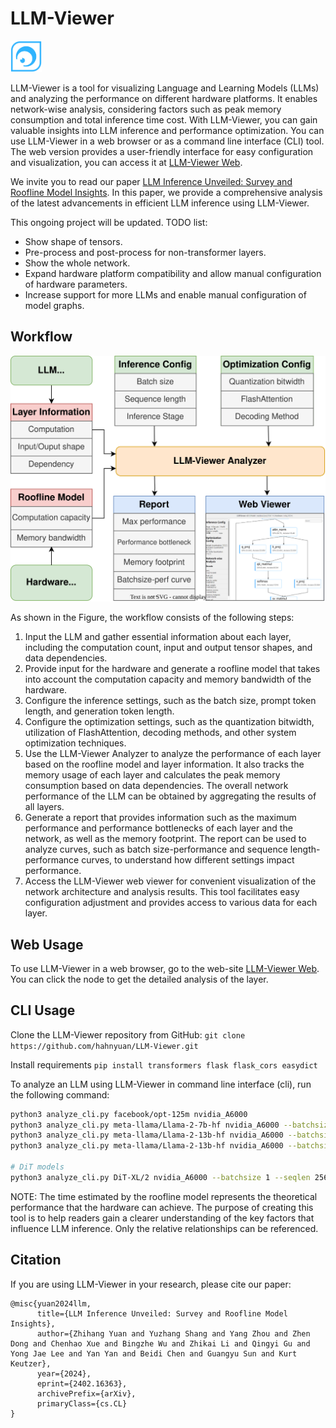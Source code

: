 # LLM-Viewer

<img src="figs/eye.png" alt="LLM-Viewer" width="50"/>


LLM-Viewer is a tool for visualizing Language and Learning Models (LLMs) and analyzing the performance on different hardware platforms. It enables network-wise analysis, considering factors such as peak memory consumption and total inference time cost. With LLM-Viewer, you can gain valuable insights into LLM inference and performance optimization.
You can use LLM-Viewer in a web browser or as a command line interface (CLI) tool. The web version provides a user-friendly interface for easy configuration and visualization, you can access it at [LLM-Viewer Web](http://llm-viewer.com).

We invite you to read our paper [LLM Inference Unveiled: Survey and Roofline Model Insights](https://arxiv.org/pdf/2402.16363.pdf).
In this paper, we provide a comprehensive analysis of the latest advancements in efficient LLM inference using LLM-Viewer. 

This ongoing project will be updated. TODO list:
- Show shape of tensors.
- Pre-process and post-process for non-transformer layers.
- Show the whole network.
- Expand hardware platform compatibility and allow manual configuration of hardware parameters.
- Increase support for more LLMs and enable manual configuration of model graphs.

## Workflow

![LLM-Viewer Workflow](figs/workflow.svg)

As shown in the Figure, the workflow consists of the following steps:

1. Input the LLM and gather essential information about each layer, including the computation count, input and output tensor shapes, and data dependencies.
2. Provide input for the hardware and generate a roofline model that takes into account the computation capacity and memory bandwidth of the hardware.
3. Configure the inference settings, such as the batch size, prompt token length, and generation token length.
4. Configure the optimization settings, such as the quantization bitwidth, utilization of FlashAttention, decoding methods, and other system optimization techniques.
5. Use the LLM-Viewer Analyzer to analyze the performance of each layer based on the roofline model and layer information. It also tracks the memory usage of each layer and calculates the peak memory consumption based on data dependencies. The overall network performance of the LLM can be obtained by aggregating the results of all layers.
6. Generate a report that provides information such as the maximum performance and performance bottlenecks of each layer and the network, as well as the memory footprint. The report can be used to analyze curves, such as batch size-performance and sequence length-performance curves, to understand how different settings impact performance.
7. Access the LLM-Viewer web viewer for convenient visualization of the network architecture and analysis results. This tool facilitates easy configuration adjustment and provides access to various data for each layer.

## Web Usage

To use LLM-Viewer in a web browser, go to the web-site [LLM-Viewer Web](http://llm-viewer.com).
You can click the node to get the detailed analysis of the layer.

## CLI Usage

Clone the LLM-Viewer repository from GitHub: 
```git clone https://github.com/hahnyuan/LLM-Viewer.git   ```

Install requirements
```pip install transformers flask flask_cors easydict```

To analyze an LLM using LLM-Viewer in command line interface (cli), run the following command:

```bash
python3 analyze_cli.py facebook/opt-125m nvidia_A6000
python3 analyze_cli.py meta-llama/Llama-2-7b-hf nvidia_A6000 --batchsize 1 --seqlen 2048
python3 analyze_cli.py meta-llama/Llama-2-13b-hf nvidia_A6000 --batchsize 16 --seqlen 2048
python3 analyze_cli.py meta-llama/Llama-2-13b-hf nvidia_A6000 --batchsize 1 --seqlen 8192

# DiT models
python3 analyze_cli.py DiT-XL/2 nvidia_A6000 --batchsize 1 --seqlen 256 --source DiT
```

NOTE: The time estimated by the roofline model represents the theoretical performance that the hardware can achieve. 
The purpose of creating this tool is to help readers gain a clearer understanding of the key factors that influence LLM inference. 
Only the relative relationships can be referenced. 

## Citation

If you are using LLM-Viewer in your research, please cite our paper:

```
@misc{yuan2024llm,
      title={LLM Inference Unveiled: Survey and Roofline Model Insights}, 
      author={Zhihang Yuan and Yuzhang Shang and Yang Zhou and Zhen Dong and Chenhao Xue and Bingzhe Wu and Zhikai Li and Qingyi Gu and Yong Jae Lee and Yan Yan and Beidi Chen and Guangyu Sun and Kurt Keutzer},
      year={2024},
      eprint={2402.16363},
      archivePrefix={arXiv},
      primaryClass={cs.CL}
}
```
